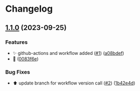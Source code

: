 # Changelog

## [1.1.0](https://github.com/Foxon-Consulting/github-actions/compare/v1.0.0...1.1.0) (2023-09-25)


### Features

* :sparkles: github-actions and workflow added ([#1](https://github.com/Foxon-Consulting/github-actions/issues/1)) ([a08bdef](https://github.com/Foxon-Consulting/github-actions/commit/a08bdef5b126573f66e5610e93f174490d220d2c))
* :tada: ([0083f6e](https://github.com/Foxon-Consulting/github-actions/commit/0083f6ebb81dfa7777766675dcd0ceea36672018))


### Bug Fixes

* :arrow_up: update branch for workflow version call ([#2](https://github.com/Foxon-Consulting/github-actions/issues/2)) ([1b42e4d](https://github.com/Foxon-Consulting/github-actions/commit/1b42e4d6d3960645c8af6509221a034dd90e7161))
